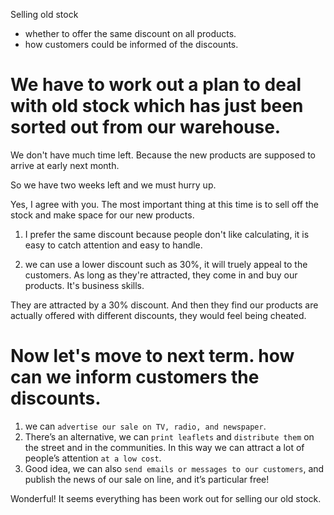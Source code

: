 Selling old stock

- whether to offer the same discount on all products.
- how customers could be informed of the discounts.

#  We have to work out a plan to deal with old stock which has just been sorted out from our warehouse. 

We don't have much time left. Because the new products are supposed to arrive at early next month.

So we have two weeks left and we must hurry up.

Yes, I agree with you. The most important thing at this time is to sell off the stock and make space for our new products. 


1. I prefer the same discount because people don't like calculating, it is easy to catch attention and easy to handle.

2. we can use a lower discount such as 30%, it will truely appeal to the customers. As long as they're attracted, they come in and buy our products. It's business skills.

They are attracted by a 30% discount. And then they find our products are actually offered with different discounts, they would feel being cheated. 


 # Now let's move to next term. how can we inform customers the discounts.

1. we can `advertise our sale on TV, radio, and newspaper`.
2. There’s an alternative, we can `print leaflets` and `distribute them` on the street and in the communities. In this way we can attract a lot of people’s attention `at a low cost`.
3. Good idea, we can also `send emails or messages to our customers`, and publish the news of our sale on line, and it’s particular free!

Wonderful! It seems everything has been work out for selling our old stock. 